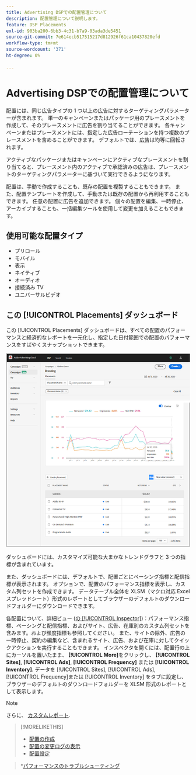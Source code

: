 ```yaml
---
title: Advertising DSPでの配置管理について
description: 配置管理について説明します。
feature: DSP Placements
exl-id: 903ba200-6bb3-4c31-b7a9-03ada3de5451
source-git-commit: 7e614ecb517515217d812926f61ca10437820efd
workflow-type: tm+mt
source-wordcount: '371'
ht-degree: 0%

---
```


# Advertising DSPでの配置管理について

配置には、同じ広告タイプの 1 つ以上の広告に対するターゲティングパラメーターが含まれます。 単一のキャンペーンまたはパッケージ用のプレースメントを作成して、そのプレースメントに広告を割り当てることができます。 各キャンペーンまたはプレースメントには、指定した広告ローテーションを持つ複数のプレースメントを含めることができます。 デフォルトでは、広告は均等に回転されます。

アクティブなパッケージまたはキャンペーンにアクティブなプレースメントを割り当てると、プレースメント内のアクティブで承認済みの広告は、プレースメントのターゲティングパラメーターに基づいて実行できるようになります。

配置は、手動で作成することも、既存の配置を複製することもできます。 また、配置テンプレートを作成して、手動または既存の配置から再利用することもできます。 任意の配置に広告を追加できます。 個々の配置を編集、一時停止、アーカイブすることも、一括編集ツールを使用して変更を加えることもできます。

## 使用可能な配置タイプ

* プリロール
* モバイル
* 表示
* ネイティブ
* オーディオ
* 接続済み TV
* ユニバーサルビデオ

## この [!UICONTROL Placements] ダッシュボード

この [!UICONTROL Placements] ダッシュボードは、すべての配置のパフォーマンスと経済的なレポートを一元化し、指定した日付範囲での配置のパフォーマンスをすばやくスナップショットできます。

![配置ダッシュボード](/help/dsp/assets/placement-dashboard.png)

ダッシュボードには、カスタマイズ可能な大まかなトレンドグラフと 3 つの指標が含まれています。

また、ダッシュボードには、デフォルトで、配置ごとにペーシング指標と配信指標が表示されます。 オプションで、配置のパフォーマンス指標を表示し、カスタム列セットを作成できます。 データテーブル全体を XLSM（マクロ対応 Excel スプレッドシート）形式のレポートとしてブラウザーのデフォルトのダウンロードフォルダーにダウンロードできます。

各配置について、詳細ビュー ([の [!UICONTROL Inspector]](/help/dsp/campaign-management/reports/campaign-reports-about.md))：パフォーマンス指標、ペーシングと配信指標、およびサイト、広告、在庫別のカスタム列セットを含みます。および頻度指標も参照してください。 また、サイトの除外、広告の一時停止、契約の編集など、含まれるサイト、広告、および在庫に対してクイックアクションを実行することもできます。 インスペクタを開くには、配置行の上にカーソルを置いたまま、 **[!UICONTROL More]**&#x200B;をクリックし、 **[!UICONTROL Sites]**, **[!UICONTROL Ads]**, **[!UICONTROL Frequency]** または **[!UICONTROL Inventory]**. データを [!UICONTROL Sites], [!UICONTROL Ads], [!UICONTROL Frequency]または [!UICONTROL Inventory]  をタブに設定し、ブラウザーのデフォルトのダウンロードフォルダーを XLSM 形式のレポートとして表示します。

>[!NOTE]
>
>さらに、 [カスタムレポート](/help/dsp/reports/report-about.md).

>[!MORELIKETHIS]
>
>* [配置の作成](placement-create.md)
>* [配置の変更ログの表示](placement-change-log.md)
>* [配置設定](placement-settings.md)

   >*[パフォーマンスのトラブルシューティング](/help/dsp/optimization/troubleshooting-performance.md)

